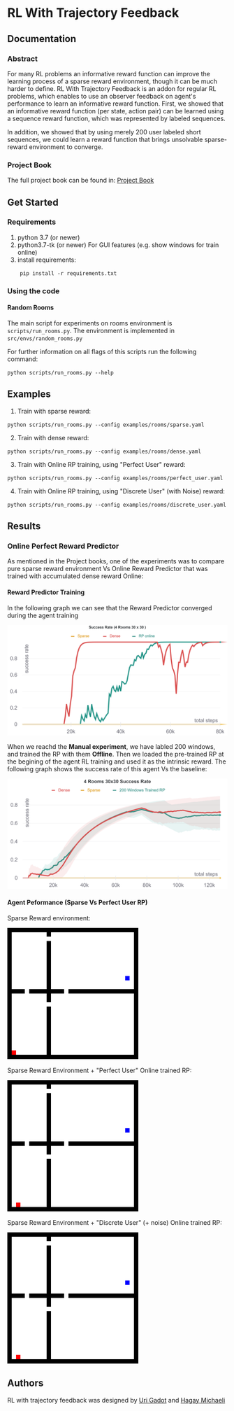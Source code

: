 # RL With Trajectory Feedback
## Documentation

### Abstract
For many RL problems an informative reward function can improve the learning process of a sparse reward environment, though it can be much harder to define.
RL With Trajectory Feedback is an addon for regular RL problems, which enables to use an observer feedback on agent's 
performance to learn an informative reward function. 
First, we showed that an informative reward function (per state, action pair) can be learned using a sequence reward function, which was represented by labeled sequences. 

In addition, we showed that by using merely 200 user labeled short sequences, we could learn a reward function that brings unsolvable sparse-reward environment to converge.

### Project Book
The full project book can be found in: 
[Project Book](doc/RL_Project_Book.pdf)


## Get Started

### Requirements
1. python 3.7 (or newer)
2. python3.7-tk (or newer) For GUI features (e.g. show windows for train online)
3. install requirements:
```
    pip install -r requirements.txt
```
### Using the code

#### Random Rooms
The main script for experiments on rooms environment is `scripts/run_rooms.py`. 
The environment is implemented in `src/envs/random_rooms.py`

For further information on all flags of this scripts run the following command:
```
python scripts/run_rooms.py --help
```


## Examples

1. Train with sparse reward:
```
python scripts/run_rooms.py --config examples/rooms/sparse.yaml
```
2. Train with dense reward:
```
python scripts/run_rooms.py --config examples/rooms/dense.yaml
```
3. Train with Online RP training, using "Perfect User" reward:
```
python scripts/run_rooms.py --config examples/rooms/perfect_user.yaml
```
4. Train with Online RP training, using "Discrete User" (with Noise) reward:
```
python scripts/run_rooms.py --config examples/rooms/discrete_user.yaml
```   


## Results

### Online Perfect Reward Predictor
As mentioned in the Project books, one of the experiments was to compare pure sparse reward environment Vs Online Reward Predictor that was trained with accumulated dense reward Online:


#### Reward Predictor Training
In the following graph we can see that the Reward Predictor converged during the agent training


<img src="doc/baseline.png" alt="Online Perfect User Vs Sparse Vs Dense" width="600"/>


When we reachd the **Manual experiment**,  we have labled 200 windows, and trained the RP with them **Offline**.
Then we loaded the pre-trained RP at the begining of the agent RL training and used it as the intrinsic reward.
The following graph shows the success rate of this agent Vs the baseline:

<img src="doc/Offline.png" alt="Offline Manual Training Vs Sparse Vs Dense" width="600"/>


#### Agent Peformance (Sparse Vs Perfect User RP)

Sparse Reward environment:

![Sparse Agent Performance](doc/sparse.gif "Sparse Reward")

Sparse Reward Environment + "Perfect User" Online trained RP:

![Perfect User RP Agent Performance](doc/perfect_user.gif "Perfect User")


Sparse Reward Environment + "Discrete User" (+ noise) Online trained RP:

![Discrete User RP Agent Performance](doc/discrete_user.gif "Discrete User")






## Authors

RL with trajectory feedback was designed by [Uri Gadot](https://github.com/Ugadot) and [Hagay Michaeli](https://github.com/hmichaeli)


